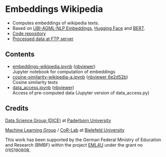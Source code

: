 # Embeddings Wikipedia

- Computes embeddings of wikipedia texts.
- Based on [UBI-AGML-NLP Embeddings](https://github.com/UBI-AGML-NLP/Embeddings), [Hugging Face](https://huggingface.co/transformers/model_doc/bert.html) and [BERT](https://arxiv.org/abs/1810.04805).
- [Code repository](https://github.com/EML4U/EmbeddingsWikipedia)
- [Processed data at FTP server](https://hobbitdata.informatik.uni-leipzig.de/EML4U/)

## Contents

- [embeddings-wikipedia.ipynb](embeddings-wikipedia.ipynb)
  ([nbviewer](https://nbviewer.jupyter.org/github/EML4U/EmbeddingsWikipedia/blob/main/embeddings-wikipedia.ipynb))  
  Jupyter notebook for computation of embeddings
- [cosine-similarity-wikipedia-a.ipynb](cosine-similarity-wikipedia-a.ipynb)
  ([nbviewer 6e2d52b](https://nbviewer.jupyter.org/github/EML4U/EmbeddingsWikipedia/blob/6e2d52b3d3621a5c800eeb989455614aedae2b82/cosine-similarity-wikipedia-a.ipynb))  
  Cosine similarity tests
- [data_access.ipynb](data_access.ipynb)
  ([nbviewer](https://nbviewer.jupyter.org/github/EML4U/EmbeddingsWikipedia/blob/main/data_access.ipynb))  
  Access of pre-computed data (Jupyter version of data_access.py)

## Credits

[Data Science Group (DICE)](https://dice-research.org/) at [Paderborn University](https://www.uni-paderborn.de/)

[Machine Learning Group](https://cit-ec.de/ml) / [CoR-Lab](https://www.cor-lab.de/) at [Bielefeld University](https://www.uni-bielefeld.de/)

This work has been supported by the German Federal Ministry of Education and Research (BMBF) within the project [EML4U](https://dice-research.org/EML4U) under the grant no 01IS19080B.
